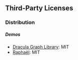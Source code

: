 ## Third-Party Licenses

### Distribution

##### Demos

* [Dracula Graph Library](https://www.graphdracula.net/): MIT
* [Raphaël](http://raphaeljs.com/): MIT
